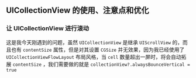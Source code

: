 ## UICollectionView 的使用、注意点和优化

### 让 UICollectionView 进行滚动
这是我今天刚遇到的问题，虽然 `UICollectionView` 是继承 `UIScrollView` 的，而且也有 `contentSize` 属性，但是对其设置 `CGSize` 并无效果，因为我已经使用了 `UICollectionViewFlowLayout` 布局风格，当 `cell` 数量超出一屏时，将会自动拓展 `contentSize` ，我们需要做的就是 `collectionView?.alwaysBounceVertical = true` 